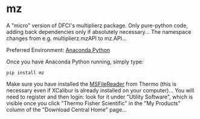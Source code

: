 mz
==

A "micro" version of DFCI's multiplierz package. Only pure-python code, adding back dependencies only if absolutely necessary...
The namespace changes from e.g. multiplierz.mzAPI to mz.API...

Preferred Environment: [Anaconda Python](http://continuum.io/downloads)

Once you have Anaconda Python running, simply type:

```
pip install mz
```

Make sure you have installed the [MSFileReader](https://thermo.flexnetoperations.com) from Thermo (this is necessary even if XCalibur is already installed on your computer)... You will need to register and then login: look for it under "Utility Software", which is visible once you click "Thermo Fisher Scientific" in the "My Products" column of the "Download Central Home" page...

